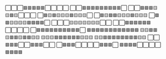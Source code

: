 ⬜⬜⬜🟥🟥🟥🟥🟥⬜⬜⬜⬜
⬜⬜🟥🟥🟥🟥🟥🟥🟥🟥🟥⬜
⬜⬜🟩🟩🟩🟨🟨🟩🟨⬜⬜⬜
⬜🟩🟨🟩🟨🟨🟨🟩🟨🟨🟨⬜
⬜🟩🟨🟩🟩🟨🟨🟨🟩🟨🟨🟨
⬜🟩🟩🟨🟨🟨🟨🟩🟩🟩🟩⬜
⬜⬜⬜🟨🟨🟨🟨🟨🟨🟨⬜⬜
⬜⬜🟩🟩🟥🟩🟩🟩⬜⬜⬜⬜
⬜🟩🟩🟩🟥🟩🟩🟥🟩🟩🟩⬜
🟩🟩🟩🟩🟥🟥🟥🟥🟩🟩🟩🟩
🟨🟨🟩🟥🟨🟥🟥🟨🟥🟩🟨🟨
🟨🟨🟨🟥🟥🟥🟥🟥🟥🟨🟨🟨
🟨🟨🟥🟥🟥🟥🟥🟥🟥🟥🟨🟨
⬜⬜🟥🟥🟥⬜⬜🟥🟥🟥⬜⬜
⬜🟩🟩🟩⬜⬜⬜⬜🟩🟩🟩⬜
🟩🟩🟩🟩⬜⬜⬜⬜🟩🟩🟩🟩
